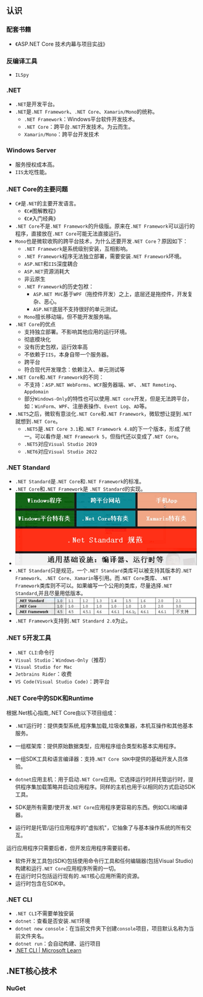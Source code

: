## 认识

### 配套书籍

- 《ASP.NET Core 技术内幕与项目实战》

### 反编译工具

- `ILSpy`

### .NET

- `.NET`是开发平台。
- `.NET`是`.NET Framework`、`.NET Core`、`Xamarin/Mono`的统称。
	- `.NET Framework`：Windows平台软件开发技术。
	- `.NET Core`：跨平台`.NET`开发技术。为云而生。
	- `Xamarin/Mono`：跨平台开发技术

### Windows Server

- 服务授权成本高。
- `IIS`太吃性能。

### .NET Core的主要问题

- `C#`是`.NET`的主要开发语言。
	- 《`C#`图解教程》
	- 《`C#`入门经典》
- `.NET Core`不是`.NET Framework`的升级版。原来在`.NET Framework`可以运行的程序，直接放在`.NET Core`可能无法直接运行。
- `Mono`也是微软收购的跨平台技术，为什么还要开发`.NET Core`？原因如下：
	- `.NET Framework`是系统级别安装，互相影响。
	- `.NET Framework`程序无法独立部署，需要安装`.NET Framework`环境。
	- `ASP.NET`和`IIS`深度耦合
	- `ASP.NET`资源消耗大
	- 非云原生
	- `.NET Framework`的历史包袱：
		- `ASP.NET MVC`基于`WPF`（拖控件开发）之上，底层还是拖控件，开发复杂、恶心。
		- `ASP.NET`底层不支持很好的单元测试。
	- `Mono`擅长移动端，但不能开发服务端。
- `.NET Core`的优点
	- 支持独立部署。不影响其他应用的运行环境。
	- 彻底模块化
	- 没有历史包袱，运行效率高
	- 不依赖于`IIS`，本身自带一个服务器。
	- 跨平台
	- 符合现代开发理念：依赖注入、单元测试等
- `.NET Core`和`.NET Framework`的不同：
	- 不支持：`ASP.NET WebForms`、`WCF`服务器端、`WF`、`.NET Remoting`、`Appdomain`
	- 部分`Windows-Only`的特性也可以使用`.NET core`开发，但是无法跨平台，如：`WinForm`、`WPF`、注册表操作、`Event Log`、`AD`等。
- `.NET5`之后，微软有意淡化`.NET Core`和`.NET Framework`，微软想让提到`.NET`就想到`.NET Core`。
	- `.NET5`是`.NET Core 3.1`和`.NET Framework 4.8`的下一个版本，形成了统一。可以看作是`.NET Framework 5`，但指代还以变成了`.NET Core`。
	- `.NET5`对应`Visual Studio 2019`
	- `.NET6`对应`Visual Studio 2022`

### .NET Standard

- `.NET Standard`是`.NET Core`和`.NET Framework`的标准。
- `.NET Core`和`.NET Framework`是 `.NET Standard`的实现。
- ![](attachments/20230507111400.png)
- `.NET Standard`只是规范，一个`.NET Standard`类库可以被支持其版本的`.NET Framework`、`.NET Core`、`Xamarin`等引用。而`.NET Core`类库、`.NET Framework`类库则不可以。如果编写一个公用的类库，尽量选择`.NET Standard`,并且尽量用低版本。
- ![](attachments/20230507112007.png)
- `.NET Framework`支持到`.NET Standard 2.0`为止。

### .NET 5开发工具

- `.NET CLI`:命令行
- `Visual Studio`：`Windows-Only`（推荐）
- `Visual Studio for Mac`
- `Jetbrains Rider`：收费
- `VS Code(Visual Studio Code)`：跨平台

### .NET Core中的SDK和Runtime

根据.Net核心指南,.NET Core由以下项目组成：

- `.NET`运行时：提供类型系统,程序集加载,垃圾收集器，本机互操作和其他基本服务。
- 一组框架库：提供原始数据类型，应用程序组合类型和基本实用程序。
- 一组SDK工具和语言编译器：支持`.NET Core SDK`中提供的基础开发人员体验。
- `dotnet`应用主机：用于启动`.NET Core`应用。它选择运行时并托管运行时，提供程序集加载策略并启动应用程序。同样的主机也用于以相同的方式启动SDK工具。

- SDK是所有需要/使开发`.NET Core`应用程序更容易的东西。例如CLI和编译器。
- 运行时是托管/运行应用程序的"虚拟机"，它抽象了与基本操作系统的所有交互。

运行应用程序只需要后者，但开发应用程序需要前者。

- 软件开发工具包(SDK)包括使用命令行工具和任何编辑器(包括Visual Studio)构建和运行`.NET Core`应用程序所需的一切。
- 在运行时只包括运行现有的`.NET`核心应用所需的资源。
- 运行时包含在SDK中。

### .NET CLI

- `.NET CLI`不需要单独安装
- `dotnet`：查看是否安装`.NET`环境
- `dotnet new console`：在当前文件夹下创建`console`项目，项目默认名称为当前文件夹名。
- `dotnet run`：会自动构建、运行项目
- [.NET CLI | Microsoft Learn](https://learn.microsoft.com/zh-cn/dotnet/core/tools/)

## .NET核心技术

### NuGet


